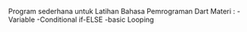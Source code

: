 Program sederhana untuk Latihan Bahasa Pemrograman Dart
Materi : 
-Variable
-Conditional if-ELSE
-basic Looping
